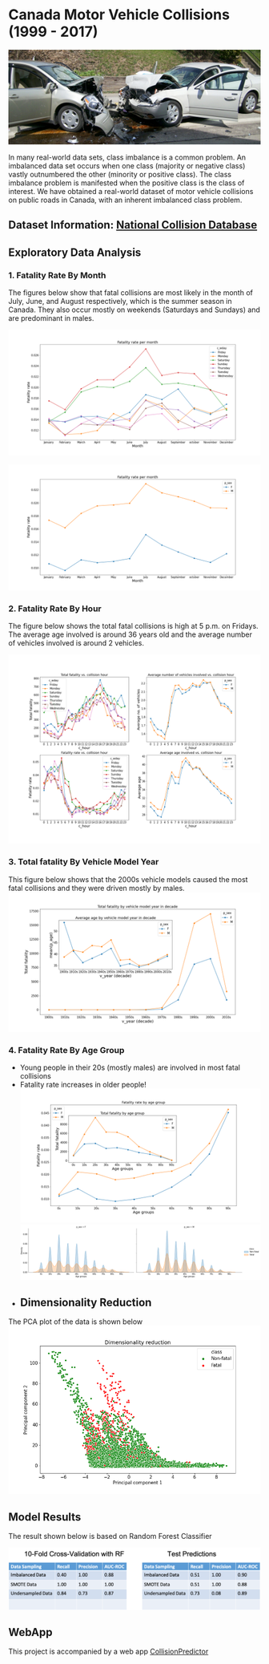 # Canada Motor Vehicle Collisions (1999 - 2017)

![fig0](canada-collision/image/photo.jpg)

In many real-world data sets, class imbalance is a common problem. An imbalanced data set occurs when one class (majority or negative class) vastly outnumbered the other (minority or positive class). The class imbalance problem is manifested when the positive class is the class of interest. We have obtained a real-world dataset of motor vehicle collisions on public roads in Canada, with an inherent imbalanced class problem.

## Dataset Information:   [National Collision Database](https://open.canada.ca/data/en/dataset/1eb9eba7-71d1-4b30-9fb1-30cbdab7e63a)

## Exploratory Data Analysis


### 1. Fatality Rate By Month

The figures below show that fatal collisions are most likely in the month of July, June, and August respectively, which is the summer season in Canada. They also occur mostly on weekends (Saturdays and Sundays) and are predominant in males.

![fig1a](canada-collision/image/fig9a.png)



![fig1b](canada-collision/image/fig9b.png)

### 2. Fatality Rate By Hour

The figure below shows the total fatal collisions is high at 5 p.m. on Fridays. The average age involved is around 36 years old and the average number of vehicles involved is around 2 vehicles.

![fig1](canada-collision/image/fig_h.png)

### 3. Total fatality  By Vehicle Model Year

This figure below shows that the 2000s vehicle models caused the most fatal collisions and they were driven mostly by males.
![fig5](canada-collision/image/fig5.png)

### 4. Fatality Rate By Age Group

- Young people in their 20s (mostly males) are involved in most fatal collisions
- Fatality rate increases in older people!![fig3a](canada-collision/image/fig3a.png)![fig3b](canada-collision/image/fig3b.png)
- ## Dimensionality Reduction

The PCA plot of the data is shown below
![fig4](canada-collision/image/pca.png)

## Model Results

The result shown below is based on Random Forest Classifier

![fig5](canada-collision/image/sup.png)

## WebApp

This project is accompanied by a web app [CollisionPredictor](https://collisionapp.herokuapp.com/)
